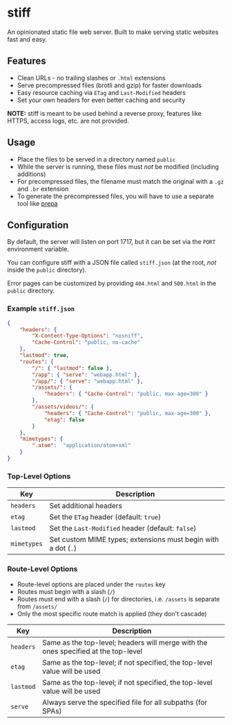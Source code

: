 # stiff

An opinionated static file web server.
Built to make serving static websites fast and easy.


## Features

- Clean URLs - no trailing slashes or `.html` extensions
- Serve precompressed files (brotli and gzip) for faster downloads
- Easy resource caching via `ETag` and `Last-Modified` headers
- Set your own headers for even better caching and security

**NOTE:**
stiff is meant to be used behind a reverse proxy, features like HTTPS, access logs, etc. are not provided.


## Usage

- Place the files to be served in a directory named `public`
- While the server is running, these files must *not* be modified (including additions)
- For precompressed files, the filename must match the original with a `.gz` and `.br` extension
- To generate the precompressed files, you will have to use a separate tool like [prepa](https://github.com/lezgomatt/prepa)


## Configuration

By default, the server will listen on port 1717, but it can be set via the `PORT` environment variable.

You can configure stiff with a JSON file called `stiff.json` (at the root, *not* inside the `public` directory).

Error pages can be customized by providing `404.html` and `500.html` in the `public` directory.

### Example `stiff.json`

```json
{
    "headers": {
        "X-Content-Type-Options": "nosniff",
        "Cache-Control": "public, no-cache"
    },
    "lastmod": true,
    "routes": {
        "/": { "lastmod": false },
        "/app": { "serve": "webapp.html" },
        "/app/": { "serve": "webapp.html" },
        "/assets/": {
            "headers": { "Cache-Control": "public, max-age=300" }
        },
        "/assets/videos/": {
            "headers": { "Cache-Control": "public, max-age=300" },
            "etag": false
        }
    },
    "mimetypes": {
        ".atom":  "application/atom+xml"
    }
}
```

### Top-Level Options

| Key | Description |
| - | - |
| `headers` | Set additional headers |
| `etag` | Set the `ETag` header (default: `true`) |
| `lastmod` | Set the `Last-Modified` header (default: `false`) |
| `mimetypes` | Set custom MIME types; extensions must begin with a dot (`.`) |

### Route-Level Options

- Route-level options are placed under the `routes` key
- Routes must begin with a slash (`/`)
- Routes must end with a slash (`/`) for directories, i.e. `/assets` is separate from `/assets/`
- Only the most specific route match is applied (they don't cascade)

| Key | Description |
| - | - |
| `headers` | Same as the top-level; headers will merge with the ones specified at the top-level |
| `etag` | Same as the top-level; if not specified, the top-level value will be used |
| `lastmod` | Same as the top-level; if not specified, the top-level value will be used |
| `serve` | Always serve the specified file for all subpaths (for SPAs) |
